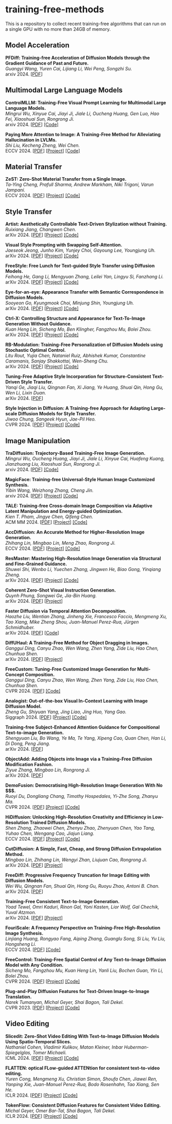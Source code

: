 # training-free-methods
This is a repository to collect recent training-free algorithms that can run on a single GPU with no more than 24GB of memory.

## Model Acceleration

**PFDiff: Training-free Acceleration of Diffusion Models through the Gradient Guidance of Past and Future.**<br>
*Guangyi Wang, Yuren Cai, Lijiang Li, Wei Peng, Songzhi Su.*<br>
arxiv 2024. [[PDF](https://arxiv.org/abs/2408.08822)]<br>

## Multimodal Large Language Models

**ControlMLLM: Training-Free Visual Prompt Learning for Multimodal Large Language Models.**<br>
*Mingrui Wu, Xinyue Cai, Jiayi Ji, Jiale Li, Oucheng Huang, Gen Luo, Hao Fei, Xiaoshuai Sun, Rongrong Ji.*<br>
arxiv 2024. [[PDF](https://arxiv.org/abs/2407.21534)] [[Code]](https://github.com/mrwu-mac/ControlMLLM)<br>

**Paying More Attention to Image: A Training-Free Method for Alleviating Hallucination in LVLMs.**<br>
*Shi Liu, Kecheng Zheng, Wei Chen.*<br>
ECCV 2024. [[PDF](https://arxiv.org/abs/2407.21771)] [[Project](https://lalbj.github.io/projects/PAI/)] [[Code]](https://github.com/LALBJ/PAI)<br>

## Material Transfer

**ZeST: Zero-Shot Material Transfer from a Single Image.**<br>
*Ta-Ying Cheng, Prafull Sharma, Andrew Markham, Niki Trigoni, Varun Jampani.*<br>
ECCV 2024. [[PDF](https://arxiv.org/pdf/2404.06425)] [[Project](https://ttchengab.github.io/zest/)] [[Code]](https://github.com/ttchengab/zest_code)<br>

## Style Transfer

**Artist: Aesthetically Controllable Text-Driven Stylization without Training.**<br>
*Ruixiang Jiang, Changwen Chen.*<br>
arXiv 2024. [[PDF](https://arxiv.org/abs/2407.15842)] [[Project](https://diffusionartist.github.io/)] [[Code]](https://github.com/songrise/artist)<br>

**Visual Style Prompting with Swapping Self-Attention.**<br>
*Jaeseok Jeong, Junho Kim, Yunjey Choi, Gayoung Lee, Youngjung Uh.*<br>
arXiv 2024. [[PDF](https://arxiv.org/pdf/2402.12974)] [[Project](https://curryjung.github.io/VisualStylePrompt/)] [[Code]](https://github.com/naver-ai/Visual-Style-Prompting)<br>

**FreeStyle: Free Lunch for Text-guided Style Transfer using Diffusion Models.**<br>
*Feihong He, Gang Li, Mengyuan Zhang, Leilei Yan, Lingyu Si, Fanzhang Li.*<br>
arXiv 2024. [[PDF](https://arxiv.org/pdf/2401.15636)] [[Project](https://freestylefreelunch.github.io/)] [[Code]](https://github.com/FreeStyleFreeLunch/FreeStyle)<br>

**Eye-for-an-eye: Appearance Transfer with Semantic Correspondence in Diffusion Models.**<br>
*Sooyeon Go, Kyungmook Choi, Minjung Shin, Youngjung Uh.*<br>
arXiv 2024. [[PDF](https://arxiv.org/pdf/2406.07008)] [[Project](https://sooyeon-go.github.io/eye_for_an_eye/)] [[Code]](https://github.com/sooyeon-go/eye_for_an_eye)<br>

**Ctrl-X: Controlling Structure and Appearance for Text-To-Image Generation Without Guidance.**<br>
*Kuan Heng Lin, Sicheng Mo, Ben Klingher, Fangzhou Mu, Bolei Zhou.*<br>
arXiv 2024. [[PDF](https://arxiv.org/pdf/2406.07540)] [[Project](https://genforce.github.io/ctrl-x/)] [[Code]](https://github.com/genforce/ctrl-x)<br>

**RB-Modulation: Training-Free Personalization of Diffusion Models using Stochastic Optimal Control.**<br>
*Litu Rout, Yujia Chen, Nataniel Ruiz, Abhishek Kumar, Constantine Caramanis, Sanjay Shakkottai, Wen-Sheng Chu.*<br>
arXiv 2024. [[PDF](https://arxiv.org/pdf/2405.17401)] [[Project](https://rb-modulation.github.io/)] [[Code]](https://github.com/LituRout/RB-Modulation)<br>

**Tuning-Free Adaptive Style Incorporation for Structure-Consistent Text-Driven Style Transfer.**<br>
*Yanqi Ge, Jiaqi Liu, Qingnan Fan, Xi Jiang, Ye Huang, Shuai Qin, Hong Gu, Wen Li, Lixin Duan.*<br>
arXiv 2024. [[PDF](https://arxiv.org/pdf/2404.06835.pdf)]<br>

**Style Injection in Diffusion: A Training-free Approach for Adapting Large-scale Diffusion Models for Style Transfer.**<br>
*Jiwoo Chung, Sangeek Hyun, Jae-Pil Heo.*<br>
CVPR 2024. [[PDF](https://arxiv.org/pdf/2312.09008.pdf)] [[Project](https://jiwoogit.github.io/StyleID_site/)] [[Code]](https://github.com/jiwoogit/StyleID)<br>

## Image Manipulation

**TraDiffusion: Trajectory-Based Training-Free Image Generation.**<br>
*Mingrui Wu, Oucheng Huang, Jiayi Ji, Jiale Li, Xinyue Cai, Huafeng Kuang, Jianzhuang Liu, Xiaoshuai Sun, Rongrong Ji.*<br>
arxiv 2024. [[PDF](https://arxiv.org/abs/2408.09739)] [[Code]](https://github.com/och-mac/TraDiffusion)<br>

**MagicFace: Training-free Universal-Style Human Image Customized Synthesis.**<br>
*Yibin Wang, Weizhong Zhang, Cheng Jin.*<br>
arxiv 2024. [[PDF](https://arxiv.org/abs/2408.07433)] [[Project](https://codegoat24.github.io/MagicFace/)] [[Code]](https://github.com/CodeGoat24/MagicFace)<br>

**TALE: Training-free Cross-domain Image Composition via Adaptive Latent Manipulation and Energy-guided Optimization.**<br>
*Kien T. Pham, Jingye Chen, Qifeng Chen.*<br>
ACM MM 2024. [[PDF](https://arxiv.org/abs/2408.03637)] [[Project](https://tkpham3105.github.io/tale/)] [[Code]](https://github.com/tkpham3105/TALE)<br>

**AccDiffusion: An Accurate Method for Higher-Resolution Image Generation.**<br>
*Zhihang Lin, Mingbao Lin, Meng Zhao, Rongrong Ji.*<br>
ECCV 2024. [[PDF](https://arxiv.org/abs/2407.10738v2)] [[Project](https://lzhxmu.github.io/accdiffusion/accdiffusion.html)] [[Code]](https://github.com/lzhxmu/AccDiffusion)<br>

**ResMaster: Mastering High-Resolution Image Generation via Structural and Fine-Grained Guidance.**<br>
*Shuwei Shi, Wenbo Li, Yuechen Zhang, Jingwen He, Biao Gong, Yinqiang Zheng.*<br>
arXiv 2024. [[PDF](https://arxiv.org/pdf/2406.16476)] [[Project](https://shuweis.github.io/ResMaster/)] [[Code]](https://github.com/Shuweis/ResMaster)<br>

**Coherent Zero-Shot Visual Instruction Generation.**<br>
*Quynh Phung, Songwei Ge, Jia-Bin Huang.*<br>
arXiv 2024. [[PDF](https://arxiv.org/pdf/2406.04337)] [[Project](https://instruct-vis-zero.github.io/)]<br>

**Faster Diffusion via Temporal Attention Decomposition.**<br>
*Haozhe Liu, Wentian Zhang, Jinheng Xie, Francesco Faccio, Mengmeng Xu, Tao Xiang, Mike Zheng Shou, Juan-Manuel Perez-Rua, Jürgen Schmidhuber.*<br>
arXiv 2024. [[PDF](https://arxiv.org/abs/2404.02747v2)] [[Code](https://github.com/HaozheLiu-ST/T-GATE)]<br>

**DiffUHaul: A Training-Free Method for Object Dragging in Images.**<br>
*Ganggui Ding, Canyu Zhao, Wen Wang, Zhen Yang, Zide Liu, Hao Chen, Chunhua Shen.*<br>
arXiv 2024. [[PDF](https://arxiv.org/pdf/2406.01594)] [[Project](https://omriavrahami.com/diffuhaul/)]<br>

**FreeCustom: Tuning-Free Customized Image Generation for Multi-Concept Composition.**<br>
*Ganggui Ding, Canyu Zhao, Wen Wang, Zhen Yang, Zide Liu, Hao Chen, Chunhua Shen.*<br>
CVPR 2024. [[PDF](https://arxiv.org/pdf/2405.13870)] [[Code]](https://github.com/aim-uofa/FreeCustom)<br>

**Analogist: Out-of-the-box Visual In-Context Learning with Image Diffusion Model.**<br>
*Zheng Gu, Shiyuan Yang, Jing Liao, Jing Huo, Yang Gao.*<br>
Siggraph 2024. [[PDF](https://arxiv.org/pdf/2405.10316)] [[Project](https://analogist2d.github.io/)] [[Code]](https://github.com/edward3862/Analogist)<br>

**Training-free Subject-Enhanced Attention Guidance for Compositional Text-to-image Generation.**<br>
*Shengyuan Liu, Bo Wang, Ye Ma, Te Yang, Xipeng Cao, Quan Chen, Han Li, Di Dong, Peng Jiang.*<br>
arXiv 2024. [[PDF](https://arxiv.org/pdf/2405.06948)]<br>

**ObjectAdd: Adding Objects into Image via a Training-Free Diffusion Modification Fashion.**<br>
*Ziyue Zhang, Mingbao Lin, Rongrong Ji.*<br>
arXiv 2024. [[PDF](https://arxiv.org/pdf/2404.17230)]<br>

**DemoFusion: Democratising High-Resolution Image Generation With No $$$.**<br>
*Ruoyi Du, Dongliang Chang, Timothy Hospedales, Yi-Zhe Song, Zhanyu Ma.*<br>
CVPR 2024. [[PDF](https://arxiv.org/pdf/2311.16973.pdf)] [[Project]](https://ruoyidu.github.io/demofusion/demofusion.html) [[Code]](https://github.com/PRIS-CV/DemoFusion)<br>

**HiDiffusion: Unlocking High-Resolution Creativity and Efficiency in Low-Resolution Trained Diffusion Models.**<br>
*Shen Zhang, Zhaowei Chen, Zhenyu Zhao, Zhenyuan Chen, Yao Tang, Yuhao Chen, Wengang Cao, Jiajun Liang.*<br>
ECCV 2024. [[PDF](https://arxiv.org/pdf/2311.17528.pdf)] [[Project]](https://hidiffusion.github.io/) [[Code]](https://github.com/megvii-research/HiDiffusion)<br>

**CutDiffusion: A Simple, Fast, Cheap, and Strong Diffusion Extrapolation Method.**<br>
*Mingbao Lin, Zhihang Lin, Wengyi Zhan, Liujuan Cao, Rongrong Ji.*<br>
arXiv 2024. [[PDF](https://arxiv.org/pdf/2404.15141.pdf)] [[Project]](https://github.com/lmbxmu/CutDiffusion)<br>

**FreeDiff: Progressive Frequency Truncation for Image Editing with Diffusion Models.**<br>
*Wei Wu, Qingnan Fan, Shuai Qin, Hong Gu, Ruoyu Zhao, Antoni B. Chan.*<br>
arXiv 2024. [[PDF](https://arxiv.org/pdf/2404.11895.pdf)] <br>

**Training-Free Consistent Text-to-Image Generation.**<br>
*Yoad Tewel, Omri Kaduri, Rinon Gal, Yoni Kasten, Lior Wolf, Gal Chechik, Yuval Atzmon.*<br>
arXiv 2024. [[PDF](https://arxiv.org/pdf/2402.03286.pdf)] [[Project]](https://consistory-paper.github.io/)<br>

**FouriScale: A Frequency Perspective on Training-Free High-Resolution Image Synthesis.**<br>
*Linjiang Huang, Rongyao Fang, Aiping Zhang, Guanglu Song, Si Liu, Yu Liu, Hongsheng Li.*<br>
ECCV 2024. [[PDF](https://arxiv.org/pdf/2403.12963.pdf)] [[Code]](https://github.com/LeonHLJ/FouriScale)<br>

**FreeControl: Training-Free Spatial Control of Any Text-to-Image Diffusion Model with Any Condition.**<br>
*Sicheng Mo, Fangzhou Mu, Kuan Heng Lin, Yanli Liu, Bochen Guan, Yin Li, Bolei Zhou.*<br>
CVPR 2024. [[PDF](https://arxiv.org/pdf/2312.07536.pdf)] [[Project](https://genforce.github.io/freecontrol/)] [[Code]](https://github.com/genforce/freecontrol)<br>

**Plug-and-Play Diffusion Features for Text-Driven Image-to-Image Translation.**<br>
*Narek Tumanyan, Michal Geyer, Shai Bagon, Tali Dekel.*<br>
CVPR 2023. [[PDF](https://arxiv.org/pdf/2211.12572.pdf)] [[Project](https://pnp-diffusion.github.io/)] [[Code]](https://github.com/MichalGeyer/plug-and-play)<br>

## Video Editing

**Slicedit: Zero-Shot Video Editing With Text-to-Image Diffusion Models Using Spatio-Temporal Slices.**<br>
*Nathaniel Cohen, Vladimir Kulikov, Matan Kleiner, Inbar Huberman-Spiegelglas, Tomer Michaeli.*<br>
ICML 2024. [[PDF](https://arxiv.org/pdf/2405.12211)] [[Project](https://matankleiner.github.io/slicedit/)] [[Code]](https://matankleiner.github.io/slicedit/)<br>

**FLATTEN: optical FLow-guided ATTENtion for consistent text-to-video editing.**<br>
*Yuren Cong, Mengmeng Xu, Christian Simon, Shoufa Chen, Jiawei Ren, Yanping Xie, Juan-Manuel Perez-Rua, Bodo Rosenhahn, Tao Xiang, Sen He.*<br>
ICLR 2024. [[PDF](https://arxiv.org/pdf/2310.05922.pdf)] [[Project](https://flatten-video-editing.github.io/)] [[Code]](https://github.com/yrcong/flatten)<br>

**TokenFlow: Consistent Diffusion Features for Consistent Video Editing.**<br>
*Michal Geyer, Omer Bar-Tal, Shai Bagon, Tali Dekel.*<br>
ICLR 2024. [[PDF](https://arxiv.org/pdf/2307.10373.pdf)] [[Project](https://diffusion-tokenflow.github.io/)] [[Code]](https://github.com/omerbt/TokenFlow)<br>




